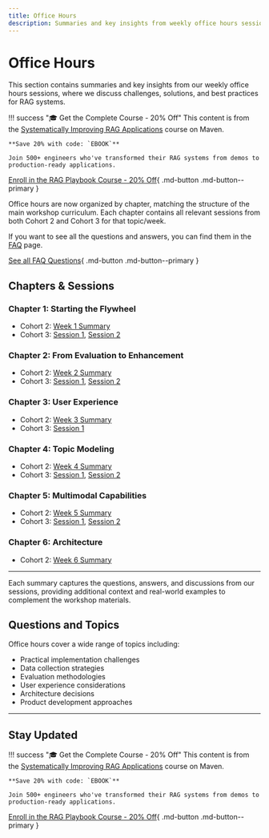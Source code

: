 ```yaml
---
title: Office Hours
description: Summaries and key insights from weekly office hours sessions
---
```


# Office Hours

This section contains summaries and key insights from our weekly office hours sessions, where we discuss challenges, solutions, and best practices for RAG systems.

!!! success "🎓 Get the Complete Course - 20% Off"
    This content is from the [Systematically Improving RAG Applications](https://maven.com/applied-llms/rag-playbook?promoCode=EBOOK) course on Maven.
    
    **Save 20% with code: `EBOOK`**
    
    Join 500+ engineers who've transformed their RAG systems from demos to production-ready applications.

[Enroll in the RAG Playbook Course - 20% Off](https://maven.com/applied-llms/rag-playbook?promoCode=EBOOK){ .md-button .md-button--primary }

Office hours are now organized by chapter, matching the structure of the main workshop curriculum. Each chapter contains all relevant sessions from both Cohort 2 and Cohort 3 for that topic/week.

If you want to see all the questions and answers, you can find them in the [FAQ](faq.md) page.

[See all FAQ Questions](faq.md){ .md-button .md-button--primary }

## Chapters & Sessions

### Chapter 1: Starting the Flywheel

- Cohort 2: [Week 1 Summary](cohort2/week1-summary.md)
- Cohort 3: [Session 1](cohort3/week-1-1.md), [Session 2](cohort3/week-1-2.md)

### Chapter 2: From Evaluation to Enhancement

- Cohort 2: [Week 2 Summary](cohort2/week2-summary.md)
- Cohort 3: [Session 1](cohort3/week-2-1.md), [Session 2](cohort3/week-2-2.md)

### Chapter 3: User Experience

- Cohort 2: [Week 3 Summary](cohort2/week3-summary.md)
- Cohort 3: [Session 1](cohort3/week-3-1.md)

### Chapter 4: Topic Modeling

- Cohort 2: [Week 4 Summary](cohort2/week4-summary.md)
- Cohort 3: [Session 1](cohort3/week-4-1.md), [Session 2](cohort3/week-4-2.md)

### Chapter 5: Multimodal Capabilities

- Cohort 2: [Week 5 Summary](cohort2/week5-summary.md)
- Cohort 3: [Session 1](cohort3/week-5-1.md), [Session 2](cohort3/week-5-2.md)

### Chapter 6: Architecture

- Cohort 2: [Week 6 Summary](cohort2/week6-summary.md)

---

Each summary captures the questions, answers, and discussions from our sessions, providing additional context and real-world examples to complement the workshop materials.

## Questions and Topics

Office hours cover a wide range of topics including:

- Practical implementation challenges
- Data collection strategies
- Evaluation methodologies
- User experience considerations
- Architecture decisions
- Product development approaches

---

## Stay Updated

!!! success "🎓 Get the Complete Course - 20% Off"
    This content is from the [Systematically Improving RAG Applications](https://maven.com/applied-llms/rag-playbook?promoCode=EBOOK) course on Maven.
    
    **Save 20% with code: `EBOOK`**
    
    Join 500+ engineers who've transformed their RAG systems from demos to production-ready applications.

[Enroll in the RAG Playbook Course - 20% Off](https://maven.com/applied-llms/rag-playbook?promoCode=EBOOK){ .md-button .md-button--primary }
